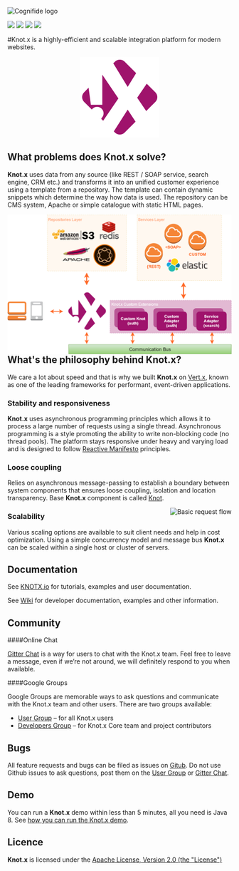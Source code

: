 ![Cognifide logo](http://cognifide.github.io/images/cognifide-logo.png)

[![][maven img]][maven]
[![][travis img]][travis]
[![][license img]][license]
[![][gitter img]][gitter]

#Knot.x is a highly-efficient and scalable integration platform for modern websites.

<p align="center">
  <img src="https://github.com/Cognifide/knotx/blob/master/icons/180x180.png?raw=true" alt="Knot.x Logo"/>
</p>

## What problems does Knot.x solve?

**Knot.x** uses data from any source (like REST / SOAP service, search engine, CRM etc.) and transforms it into an unified customer experience using a 
template from a repository. The template can contain dynamic snippets which determine the way how data is used. The repository can be CMS system, Apache or 
simple catalogue with static HTML pages. 

<p align="center">
  <img align="right"
    src="https://github.com/Cognifide/knotx/blob/master/documentation/src/main/wiki/assets/knotx-high-level-architecture.png?raw=true"
    alt="High Level Architecture"/>
</p>

## What's the philosophy behind Knot.x?
We care a lot about speed and that is why we built **Knot.x** on [Vert.x](http://vertx.io/), known as one of the leading frameworks for performant, event-driven applications.

### Stability and responsiveness
**Knot.x** uses asynchronous programming principles which allows it to process a large number of requests using a single thread.
Asynchronous programming is a style promoting the ability to write non-blocking code (no thread pools).
The platform stays responsive under heavy and varying load and is designed to follow [Reactive Manifesto](http://www.reactivemanifesto.org/) principles.

### Loose coupling
Relies on asynchronous message-passing to establish a boundary between system components that ensures 
loose coupling, isolation and location transparency. Base **Knot.x** component is called [Knot](https://github.com/Cognifide/knotx/wiki/Knot).

<p align="center">
  <img align="right"
    src="https://github.com/Cognifide/knotx/blob/master/documentation/src/main/wiki/assets/knotx-modules-basic-request-flow.png?raw=true"
    alt="Basic request flow"/>
</p>

### Scalability
Various scaling options are available to suit client needs and help in cost optimization. Using a 
simple concurrency model and message bus **Knot.x** can be scaled within a single host or cluster of 
servers.

## Documentation

See [KNOTX.io](http://knotx.io) for tutorials, examples and user documentation.

See [Wiki](https://github.com/Cognifide/knotx/wiki) for developer documentation, examples and other information.


## Community

####Online Chat

[Gitter Chat](https://gitter.im/Knotx/Lobby) is a way for users to chat with the Knot.x team. Feel free to leave a message, even if we’re not around, we will definitely respond to you when available.

####Google Groups

Google Groups are memorable ways to ask questions and communicate with the Knot.x team and other users. There are two groups available:

* [User Group](https://groups.google.com/forum/#!forum/knotx) – for all Knot.x users
* [Developers Group](https://groups.google.com/forum/#!forum/knotx-contributors) – for Knot.x Core team and project contributors

## Bugs

All feature requests and bugs can be filed as issues on [Gitub](https://github.com/Cognifide/knotx/issues). Do not use Github issues to ask questions, post them on the [User Group](https://groups.google.com/forum/#!forum/knotx) or [Gitter Chat](https://gitter.im/Knotx/Lobby).


## Demo

You can run a **Knot.x** demo within less than 5 minutes, all you need is Java 8. See [how you can run the Knot.x demo](https://github.com/Cognifide/knotx/wiki/RunningTheDemo).


## Licence

**Knot.x** is licensed under the [Apache License, Version 2.0 (the "License")](https://www.apache.org/licenses/LICENSE-2.0.txt)


[maven]:http://search.maven.org/#search|gav|1|g:"io.knotx"
[maven img]:https://maven-badges.herokuapp.com/maven-central/io.knotx/knotx-core/badge.svg

[travis]:https://travis-ci.org/Cognifide/knotx
[travis img]:https://travis-ci.org/Cognifide/knotx.svg?branch=master

[license]:https://github.com/Cognifide/knotx/blob/master/LICENSE
[license img]:https://img.shields.io/badge/License-Apache%202.0-blue.svg

[gitter]:https://gitter.im/Knotx/Lobby
[gitter img]:https://badges.gitter.im/Knotx/knotx-extensions.svg
